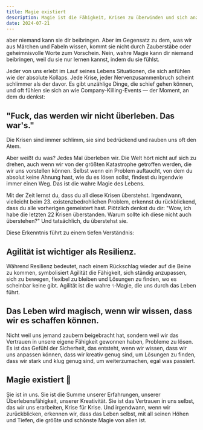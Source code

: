 ```yaml
---
title: Magie existiert
description: Magie ist die Fähigkeit, Krisen zu überwinden und sich anzupassen. Sie liegt in uns und zeigt sich in unserem Vertrauen, Herausforderungen zu meistern und kreative Lösungen zu finden, egal was das Leben bringt.
date: 2024-07-21
---
```


aber niemand kann sie dir beibringen. Aber im Gegensatz zu dem, was wir aus Märchen und Fabeln wissen, kommt sie nicht durch Zauberstäbe oder geheimnisvolle Worte zum Vorschein. Nein, wahre Magie kann dir niemand beibringen, weil du sie nur lernen kannst, indem du sie fühlst.

Jeder von uns erlebt im Lauf seines Lebens Situationen, die sich anfühlen wie der absolute Kollaps. Jede Krise, jeder Nervenzusammenbruch scheint schlimmer als der davor. Es gibt unzählige Dinge, die schief gehen können, und oft fühlen sie sich an wie Company-Killing-Events — der Moment, an dem du denkst:

## "Fuck, das werden wir nicht überleben. Das war's."

Die Krisen sind immer schlimm, sie sind bedrückend und rauben uns oft den Atem.

Aber weißt du was? Jedes Mal überleben wir. Die Welt hört nicht auf sich zu drehen, auch wenn wir von der größten Katastrophe getroffen werden, die wir uns vorstellen können. Selbst wenn ein Problem auftaucht, von dem du absolut keine Ahnung hast, wie du es lösen sollst, findest du irgendwie immer einen Weg. Das ist die wahre Magie des Lebens.

Mit der Zeit lernst du, dass du all diese Krisen überstehst. Irgendwann, vielleicht beim 23. existenzbedrohlichen Problem, erkennst du rückblickend, dass du alle vorherigen gemeistert hast. Plötzlich denkst du dir: "Wow, ich habe die letzten 22 Krisen überstanden. Warum sollte ich diese nicht auch überstehen?" Und tatsächlich, du überstehst sie.

Diese Erkenntnis führt zu einem tiefen Verständnis:

## Agilität ist wichtiger als Resilienz.

Während Resilienz bedeutet, nach einem Rückschlag wieder auf die Beine zu kommen, symbolisiert Agilität die Fähigkeit, sich ständig anzupassen, sich zu bewegen, flexibel zu bleiben und Lösungen zu finden, wo es scheinbar keine gibt. Agilität ist die wahre ✨Magie, die uns durch das Leben führt.

## Das Leben wird magisch, wenn wir wissen, dass wir es schaffen können.

Nicht weil uns jemand zaubern beigebracht hat, sondern weil wir das Vertrauen in unsere eigene Fähigkeit gewonnen haben, Probleme zu lösen. Es ist das Gefühl der Sicherheit, das entsteht, wenn wir wissen, dass wir uns anpassen können, dass wir kreativ genug sind, um Lösungen zu finden, dass wir stark und klug genug sind, um weiterzumachen, egal was passiert.

## Magie existiert 💙

Sie ist in uns. Sie ist die Summe unserer Erfahrungen, unserer Überlebensfähigkeit, unserer Kreativität. Sie ist das Vertrauen in uns selbst, das wir uns erarbeiten, Krise für Krise. Und irgendwann, wenn wir zurückblicken, erkennen wir, dass das Leben selbst, mit all seinen Höhen und Tiefen, die größte und schönste Magie von allen ist.

